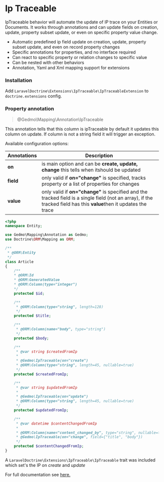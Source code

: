 # Ip Traceable

IpTraceable behavior will automate the update of IP trace on your Entities or Documents. It works through annotations and can update fields on creation, update, property subset update, or even on specific property value change.

* Automatic predefined ip field update on creation, update, property subset update, and even on record property changes
* Specific annotations for properties, and no interface required
* Can react to specific property or relation changes to specific value
* Can be nested with other behaviors
* Annotation, Yaml and Xml mapping support for extensions

### Installation

Add `LaravelDoctrine\Extensions\IpTraceable\IpTraceableExtension` to `doctrine.extensions` config.

### Property annotation

> @Gedmo\Mapping\Annotation\IpTraceable

This annotation tells that this column is ipTraceable by default it updates this column on update. If column is not a string field it will trigger an exception.

Available configuration options:

| Annotations | Description |
|--|--|
| **on** |is main option and can be **create, update, change** this tells when itshould be updated|
| **field** | only valid if **on="change"** is specified, tracks property or a list of properties for changes |
| **value** | only valid if **on="change"** is specified and the tracked field is a single field (not an array), if the tracked field has this **value**then it updates the trace |

``` php
<?php
namespace Entity;

use Gedmo\Mapping\Annotation as Gedmo;
use Doctrine\ORM\Mapping as ORM;

/**
 * @ORM\Entity
 */
class Article
{
    /** 
    * @ORM\Id
    * @ORM\GeneratedValue 
    * @ORM\Column(type="integer")
    */
    protected $id;

    /**
     * @ORM\Column(type="string", length=128)
     */
    protected $title;

    /**
     * @ORM\Column(name="body", type="string")
     */
    protected $body;

    /**
     * @var string $createdFromIp
     *
     * @Gedmo\IpTraceable(on="create")
     * @ORM\Column(type="string", length=45, nullable=true)
     */
    protected $createdFromIp;

    /**
     * @var string $updatedFromIp
     *
     * @Gedmo\IpTraceable(on="update")
     * @ORM\Column(type="string", length=45, nullable=true)
     */
    protected $updatedFromIp;

    /**
     * @var datetime $contentChangedFromIp
     *
     * @ORM\Column(name="content_changed_by", type="string", nullable=true, length=45)
     * @Gedmo\IpTraceable(on="change", field={"title", "body"})
     */
    protected $contentChangedFromIp;
}
```

A `LaravelDoctrine\Extensions\IpTraceable\IpTraceable` trait was included which set's the IP on *create* and *update*

For full documentation see [here.](https://github.com/Atlantic18/DoctrineExtensions/blob/master/doc/ip_traceable.md)
